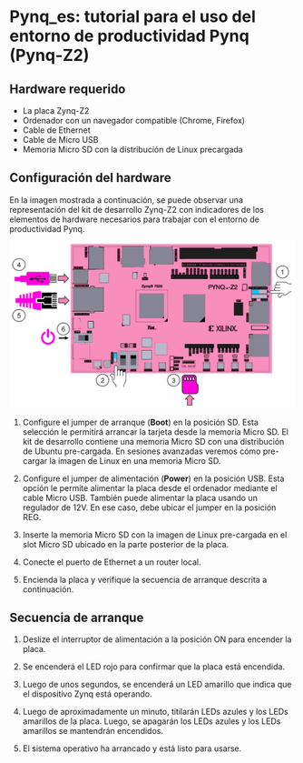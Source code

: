 # Pynq_es: tutorial para el uso del entorno de productividad Pynq (Pynq-Z2)

## Hardware requerido

* La placa Zynq-Z2
* Ordenador con un navegador compatible (Chrome, Firefox)
* Cable de Ethernet
* Cable de Micro USB
* Memoria Micro SD con la distribución de Linux precargada

## Configuración del hardware

En la imagen mostrada a continuación, se puede observar una representación del kit de desarrollo Zynq-Z2 con indicadores de los elementos de hardware necesarios para trabajar con el entorno de productividad Pynq.

![Demo image](https://github.com/JuanMarcosRamirez/Pynq_es/blob/main/images/pynqz2_setup.png?raw=true "Board setting")

1. Configure el jumper de arranque (**Boot**) en la posición SD. Esta selección le permitirá arrancar la tarjeta desde la memoria Micro SD. El kit de desarrollo contiene una memoria Micro SD con una distribución de Ubuntu pre-cargada. En sesiones avanzadas veremos cómo pre-cargar la imagen de Linux en una memoria Micro SD.

2. Configure el jumper de alimentación (**Power**) en la posición USB. Esta opción le permite alimentar la placa desde el ordenador mediante el cable Micro USB. También puede alimentar la placa usando un regulador de 12V. En ese caso, debe ubicar el jumper en la posición REG.

3. Inserte la memoria Micro SD con la imagen de Linux pre-cargada en el slot Micro SD ubicado en la parte posterior de la placa.

4. Conecte el puerto de Ethernet a un router local.

5. Encienda la placa y verifique la secuencia de arranque descrita a continuación. 

## Secuencia de arranque

1. Deslize el interruptor de alimentación a la posición ON para encender la placa.

2. Se encenderá el LED rojo para confirmar que la placa está encendida.

3. Luego de unos segundos, se encenderá un LED amarillo que indica que el dispositivo Zynq está operando.

4. Luego de aproximadamente un minuto, titilarán LEDs azules y los LEDs amarillos de la placa. Luego, se apagarán los LEDs azules y los LEDs amarillos se mantendrán encendidos.

5. El sistema operativo ha arrancado y está listo para usarse.